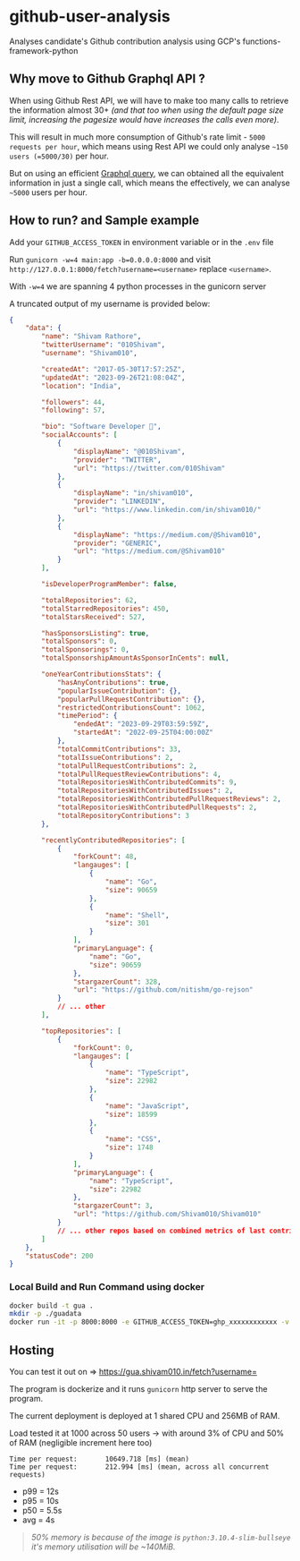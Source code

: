 # github-user-analysis

Analyses candidate's Github contribution analysis using GCP's functions-framework-python

## Why move to Github Graphql API ?

When using Github Rest API, we will have to make too many calls to retrieve the information almost 30+ _(and that too when using the default page size limit, increasing the pagesize would have increases the calls even more)_.

This will result in much more consumption of Github's rate limit - `5000 requests per hour`, which means using Rest API we could only analyse `~150 users (=5000/30)` per hour.

But on using an efficient [Graphql query](./query.gql), we can obtained all the equivalent information in just a single call, which means the effectively, we can analyse `~5000` users per hour.

## How to run? and Sample example

Add your `GITHUB_ACCESS_TOKEN` in environment variable or in the `.env` file

Run `gunicorn -w=4 main:app -b=0.0.0.0:8000` and visit `http://127.0.0.1:8000/fetch?username=<username>` replace `<username>`.

With `-w=4` we are spanning 4 python processes in the gunicorn server

A truncated output of my username is provided below:

```json
{
	"data": {
		"name": "Shivam Rathore",
		"twitterUsername": "010Shivam",
		"username": "Shivam010",

		"createdAt": "2017-05-30T17:57:25Z",
		"updatedAt": "2023-09-26T21:08:04Z",
		"location": "India",

		"followers": 44,
		"following": 57,

		"bio": "Software Developer 🚀",
		"socialAccounts": [
			{
				"displayName": "@010Shivam",
				"provider": "TWITTER",
				"url": "https://twitter.com/010Shivam"
			},
			{
				"displayName": "in/shivam010",
				"provider": "LINKEDIN",
				"url": "https://www.linkedin.com/in/shivam010/"
			},
			{
				"displayName": "https://medium.com/@Shivam010",
				"provider": "GENERIC",
				"url": "https://medium.com/@Shivam010"
			}
		],

		"isDeveloperProgramMember": false,

		"totalRepositories": 62,
		"totalStarredRepositories": 450,
		"totalStarsReceived": 527,

		"hasSponsorsListing": true,
		"totalSponsors": 0,
		"totalSponsorings": 0,
		"totalSponsorshipAmountAsSponsorInCents": null,

		"oneYearContributionsStats": {
			"hasAnyContributions": true,
			"popularIssueContribution": {},
			"popularPullRequestContribution": {},
			"restrictedContributionsCount": 1062,
			"timePeriod": {
				"endedAt": "2023-09-29T03:59:59Z",
				"startedAt": "2022-09-25T04:00:00Z"
			},
			"totalCommitContributions": 33,
			"totalIssueContributions": 2,
			"totalPullRequestContributions": 2,
			"totalPullRequestReviewContributions": 4,
			"totalRepositoriesWithContributedCommits": 9,
			"totalRepositoriesWithContributedIssues": 2,
			"totalRepositoriesWithContributedPullRequestReviews": 2,
			"totalRepositoriesWithContributedPullRequests": 2,
			"totalRepositoryContributions": 3
		},

		"recentlyContributedRepositories": [
			{
				"forkCount": 48,
				"langauges": [
					{
						"name": "Go",
						"size": 90659
					},
					{
						"name": "Shell",
						"size": 301
					}
				],
				"primaryLanguage": {
					"name": "Go",
					"size": 90659
				},
				"stargazerCount": 328,
				"url": "https://github.com/nitishm/go-rejson"
			}
			// ... other
		],

		"topRepositories": [
			{
				"forkCount": 0,
				"langauges": [
					{
						"name": "TypeScript",
						"size": 22982
					},
					{
						"name": "JavaScript",
						"size": 18599
					},
					{
						"name": "CSS",
						"size": 1748
					}
				],
				"primaryLanguage": {
					"name": "TypeScript",
					"size": 22982
				},
				"stargazerCount": 3,
				"url": "https://github.com/Shivam010/Shivam010"
			}
			// ... other repos based on combined metrics of last contribution made and stars on repo
		]
	},
	"statusCode": 200
}
```

### Local Build and Run Command using docker

```sh
docker build -t gua .
mkdir -p ./guadata
docker run -it -p 8000:8000 -e GITHUB_ACCESS_TOKEN=ghp_xxxxxxxxxxxx -v ./guadata:/guadata gua
```

## Hosting

You can test it out on => https://gua.shivam010.in/fetch?username=<username>

The program is dockerize and it runs `gunicorn` http server to serve the program.

The current deployment is deployed at 1 shared CPU and 256MB of RAM.

Load tested it at 1000 across 50 users -> with around 3% of CPU and 50% of RAM (negligible increment here too) <br/>

```
Time per request:       10649.718 [ms] (mean)
Time per request:       212.994 [ms] (mean, across all concurrent requests)
```

-   p99 = 12s
-   p95 = 10s
-   p50 = 5.5s
-   avg = 4s

> _50% memory is because of the image is `python:3.10.4-slim-bullseye` it's memory utilisation will be ~140MiB._

